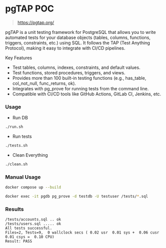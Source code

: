 # pgTAP POC

> https://pgtap.org/

pgTAP is a unit testing framework for PostgreSQL that allows you to write automated tests for your database objects (tables, columns, functions, triggers, constraints, etc.) using SQL. It follows the TAP (Test Anything Protocol), making it easy to integrate with CI/CD pipelines.

Key Features

- Test tables, columns, indexes, constraints, and default values.
- Test functions, stored procedures, triggers, and views.
- Provides more than 100 built-in testing functions (e.g., has_table, col_not_null, func_returns, ok).
- Integrates with pg_prove for running tests from the command line.
- Compatible with CI/CD tools like GitHub Actions, GitLab CI, Jenkins, etc.

### Usage

* Run DB
```bash
./run.sh
```

* Run tests
```bash
./tests.sh
```

* Clean Everything
```bash
./clean.sh
```

### Manual Usage

```bash
docker compose up --build
```

```bash
docker exec -it pgdb pg_prove -d testdb -U testuser /tests/*.sql
```

### Results
```
/tests/accounts.sql .. ok
/tests/users.sql ..... ok
All tests successful.
Files=2, Tests=9,  0 wallclock secs ( 0.02 usr  0.01 sys +  0.06 cusr  0.01 csys =  0.10 CPU)
Result: PASS
```